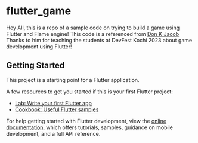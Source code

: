 # flutter_game

Hey All, this is a repo of a sample code on trying to build a game using Flutter and Flame engine!
This code is a referenced from [Don K Jacob](https://github.com/don-k-jacob/flutter_dash_plane)
Thanks to him for teaching the students at DevFest Kochi 2023 about game development using Flutter!

## Getting Started

This project is a starting point for a Flutter application.

A few resources to get you started if this is your first Flutter project:

- [Lab: Write your first Flutter app](https://docs.flutter.dev/get-started/codelab)
- [Cookbook: Useful Flutter samples](https://docs.flutter.dev/cookbook)

For help getting started with Flutter development, view the
[online documentation](https://docs.flutter.dev/), which offers tutorials,
samples, guidance on mobile development, and a full API reference.
